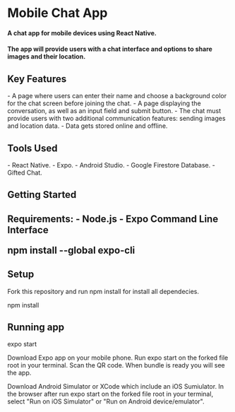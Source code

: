 <h1>Mobile Chat App </h1>
<h4>A chat app for mobile devices using React Native.</h4>
<h4>The app will
provide users with a chat interface and options to share images and their
location.</h4>

<h2>Key Features</h2>
- A page where users can enter their name and choose a background color for the chat screen
before joining the chat.
- A page displaying the conversation, as well as an input field and submit button.
- The chat must provide users with two additional communication features: sending images
and location data.
- Data gets stored online and offline.

<h2>Tools Used</h2>
- React Native.
- Expo.
- Android Studio.
- Google Firestore Database.
- Gifted Chat.

<h2>Getting Started<h2>
Requirements:
- Node.js
- Expo Command Line Interface

npm install --global expo-cli

<h2>Setup</h2>
Fork this repository and run npm install for install all dependecies.

npm install

 <h2>Running app</h2>

  expo start

Download Expo app on your mobile phone. Run expo start on the forked file root in your terminal. Scan the QR code. When bundle is ready you will see the app.

Download Android Simulator or XCode which include an iOS Sumiulator. In the browser after run expo start on the forked file root in your terminal, select "Run on iOS Simulator" or "Run on Android device/emulator".

